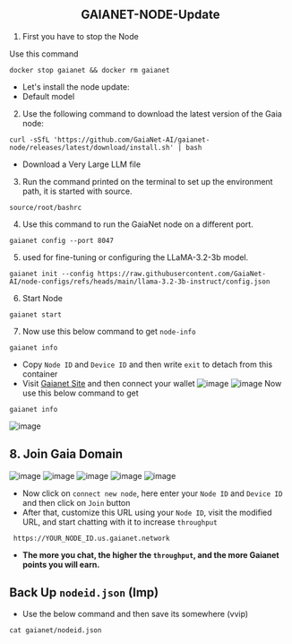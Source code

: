 <h2 align=center>GAIANET-NODE-Update</h2>

1. First you have to stop the Node

Use this command
```
docker stop gaianet && docker rm gaianet
```

- Let's install the node update:
- Default model
2. Use the following command to download the latest version of the Gaia node:
```
curl -sSfL 'https://github.com/GaiaNet-AI/gaianet-node/releases/latest/download/install.sh' | bash
```
- Download a Very Large LLM file

3. Run the command printed on the terminal to set up the environment path, it is started with source.
```
source/root/bashrc
```
4. Use this command to run the GaiaNet node on a different port.
```
gaianet config --port 8047
```
5. used for fine-tuning or configuring the LLaMA-3.2-3b model.
```
gaianet init --config https://raw.githubusercontent.com/GaiaNet-AI/node-configs/refs/heads/main/llama-3.2-3b-instruct/config.json
```
6. Start Node
```
gaianet start
```
7. Now use this below command to get `node-info`
```
gaianet info
```
- Copy `Node ID` and `Device ID` and then write `exit` to detach from this container
- Visit [Gaianet Site](https://www.gaianet.ai/setting/nodes) and then connect your wallet
![image](https://github.com/user-attachments/assets/146e5704-3877-4a9d-9b6f-4016489aaa19)
![image](https://github.com/user-attachments/assets/8aae9da0-475c-4811-bf81-78eec420f457)
Now use this below command to get
```
gaianet info
```
![image](https://github.com/user-attachments/assets/fa25a13d-bc17-4d85-8639-7827e072a39f)
## 8. Join Gaia Domain
![image](https://github.com/user-attachments/assets/9aee4e0e-bb23-4b3f-b359-749f21cbe18a)
![image](https://github.com/user-attachments/assets/a0d37945-83f1-4384-a08c-ff00d24b66db)
![image](https://github.com/user-attachments/assets/f0e1c128-628d-44b0-b427-fe3a2fc4af01)
![image](https://github.com/user-attachments/assets/cf609a06-c354-43c2-a3b0-f82574543506)
![image](https://github.com/user-attachments/assets/b0aa74c9-15f3-4098-8390-4706ef32901c)

- Now click on `connect new node`, here enter your `Node ID` and `Device ID` and then click on `Join` button
- After that, customize this URL using your `Node ID`, visit the modified URL, and start chatting with it to increase `throughput`
```
 https://YOUR_NODE_ID.us.gaianet.network
```
- **The more you chat, the higher the `throughput`, and the more Gaianet points you will earn.**
## Back Up `nodeid.json` (Imp)
- Use the below command and then save its somewhere (vvip)
```
cat gaianet/nodeid.json 
```
